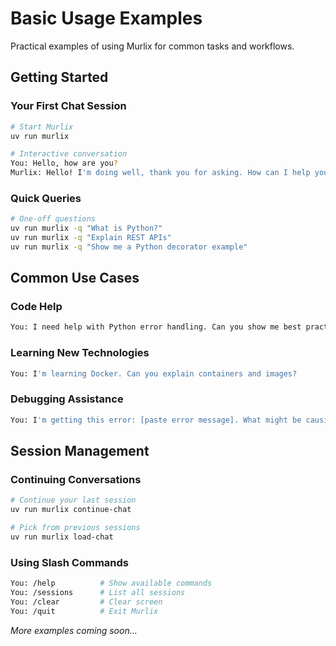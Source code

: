# Basic Usage Examples

Practical examples of using Murlix for common tasks and workflows.

## Getting Started

### Your First Chat Session

```bash
# Start Murlix
uv run murlix

# Interactive conversation
You: Hello, how are you?
Murlix: Hello! I'm doing well, thank you for asking. How can I help you today?
```

### Quick Queries

```bash
# One-off questions
uv run murlix -q "What is Python?"
uv run murlix -q "Explain REST APIs"
uv run murlix -q "Show me a Python decorator example"
```

## Common Use Cases

### Code Help

```bash
You: I need help with Python error handling. Can you show me best practices?
```

### Learning New Technologies

```bash
You: I'm learning Docker. Can you explain containers and images?
```

### Debugging Assistance

```bash
You: I'm getting this error: [paste error message]. What might be causing it?
```

## Session Management

### Continuing Conversations

```bash
# Continue your last session
uv run murlix continue-chat

# Pick from previous sessions
uv run murlix load-chat
```

### Using Slash Commands

```bash
You: /help          # Show available commands
You: /sessions      # List all sessions
You: /clear         # Clear screen
You: /quit          # Exit Murlix
```

*More examples coming soon...*